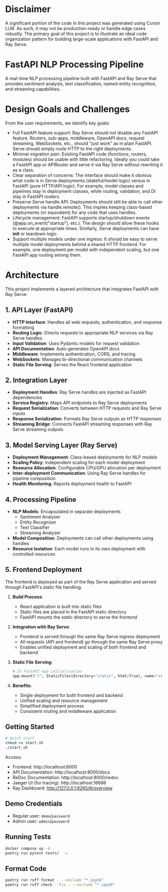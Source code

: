 # Disclaimer

A significant portion of the code in this project was generated using Cursor LLM. As such, it may not be production-ready or handle edge cases robustly. The primary goal of this project is to illustrate an ideal code organization pattern for building large-scale applications with FastAPI and Ray Serve.

# FastAPI NLP Processing Pipeline

A real-time NLP processing pipeline built with FastAPI and Ray Serve that provides sentiment analysis, text classification, named entity recognition, and streaming capabilities.

# Design Goals and Challenges
From the user requirements, we identify key goals:
- Full FastAPI feature support: Ray Serve should not disable any FastAPI feature. Routers, sub-apps, middleware, OpenAPI docs, request streaming, WebSockets, etc., should "just work" as in plain FastAPI. Serve should simply route HTTP to the right deployments.
- Minimal migration pain: Existing FastAPI code (functions, routers, modules) should be usable with little refactoring. Ideally you could take a FastAPI app or APIRouter and serve it via Ray Serve without rewriting it as a class.
- Clear separation of concerns: The interface should make it obvious what code is in Serve deployments (stateful/model logic) versus in FastAPI (pure HTTP/API logic). For example, model classes and pipelines stay in deployment classes, while routing, validation, and DI stay in FastAPI routers.
- Preserve Serve handle API: Deployments should still be able to call other deployments via handle.remote(). This implies keeping class-based deployments (or equivalent) for any code that uses handles.
- Lifecycle management: FastAPI supports startup/shutdown events (@app.on_event("startup"), etc.). The design should allow these hooks to execute at appropriate times. Similarly, Serve deployments can have __init__ or teardown logic.
- Support multiple models under one ingress: It should be easy to serve multiple model deployments behind a shared HTTP frontend. For example, one deployment per model with independent scaling, but one FastAPI app routing among them.

# Architecture

This project implements a layered architecture that integrates FastAPI with Ray Serve:

## 1. API Layer (FastAPI)
- **HTTP Interface**: Handles all web requests, authentication, and response formatting
- **Routing Logic**: Directs requests to appropriate NLP services via Ray Serve handles
- **Input Validation**: Uses Pydantic models for request validation
- **API Documentation**: Auto-generates OpenAPI docs
- **Middleware**: Implements authentication, CORS, and tracing
- **WebSockets**: Manages bi-directional communication channels
- **Static File Serving**: Serves the React frontend application

## 2. Integration Layer
- **Deployment Handles**: Ray Serve handles are injected as FastAPI dependencies
- **Service Registry**: Maps API endpoints to Ray Serve deployments
- **Request Serialization**: Converts between HTTP requests and Ray Serve inputs
- **Response Serialization**: Formats Ray Serve outputs as HTTP responses
- **Streaming Bridge**: Connects FastAPI streaming responses with Ray Serve streaming outputs

## 3. Model Serving Layer (Ray Serve)
- **Deployment Management**: Class-based deployments for NLP models
- **Scaling Policy**: Independent scaling for each model deployment
- **Resource Allocation**: Configurable CPU/GPU allocation per deployment
- **Inter-deployment Communication**: Using Ray Serve handles for pipeline composition
- **Health Monitoring**: Reports deployment health to FastAPI

## 4. Processing Pipeline
- **NLP Models**: Encapsulated in separate deployments
  - Sentiment Analyzer
  - Entity Recognizer
  - Text Classifier
  - Streaming Analyzer
- **Model Composition**: Deployments can call other deployments using handles
- **Resource Isolation**: Each model runs in its own deployment with controlled resources

## 5. Frontend Deployment

The frontend is deployed as part of the Ray Serve application and served through FastAPI's static file handling:

1. **Build Process**:
   - React application is built into static files
   - Static files are placed in the FastAPI static directory
   - FastAPI mounts the static directory to serve the frontend

2. **Integration with Ray Serve**:
   - Frontend is served through the same Ray Serve ingress deployment
   - All requests (API and frontend) go through the same Ray Serve proxy
   - Enables unified deployment and scaling of both frontend and backend

3. **Static File Serving**:
   ```python
   # In FastAPI app initialization
   app.mount("/", StaticFiles(directory="static", html=True), name="static")
   ```

4. **Benefits**:
   - Single deployment for both frontend and backend
   - Unified scaling and resource management
   - Simplified deployment process
   - Consistent routing and middleware application

## Getting Started

```bash
# Quick start
chmod +x start.sh
./start.sh
```

Access:
- Frontend: http://localhost:8000
- API Documentation: http://localhost:8000/docs
- ReDoc Documentation: http://localhost:8000/redoc
- Jaeger UI (for tracing): http://localhost:16686
- Ray Dashboard: http://127.0.0.1:8265/#/overview

## Demo Credentials
- Regular user: `demo`/`password`
- Admin user: `admin`/`password` 

## Running Tests

```bash
docker compose up -d
poetry run pytest tests/  -x
```

## Format Code

```bash
poetry run ruff format . --exclude "*.ipynb"
poetry run ruff check --fix . --exclude "*.ipynb"
```
